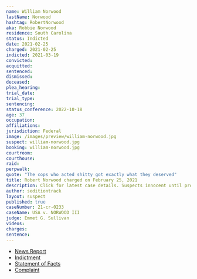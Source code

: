 ```yaml
---
name: William Norwood
lastName: Norwood
hashtag: RobertNorwood
aka: Robbie Norwood
residence: South Carolina
status: Indicted
date: 2021-02-25
charged: 2021-02-25
indicted: 2021-03-19
convicted:
acquitted:
sentenced:
dismissed:
deceased:
plea_hearing:
trial_date:
trial_type:
sentencing:
status_conference: 2022-10-18
age: 37
occupation:
affiliations:
jurisdiction: Federal
image: /images/preview/william-norwood.jpg
suspect: william-norwood.jpg
booking: william-norwood.jpg
courtroom:
courthouse:
raid:
perpwalk:
quote: "The cops who acted shitty got exactly what they deserved"
title: Robert Norwood charged on February 25, 2021
description: Click for latest case details. Suspects innocent until proven guilty.
author: seditiontrack
layout: suspect
published: true
caseNumber: 21-cr-0233
caseName: USA v. NORWOOD III
judge: Emmet G. Sullivan
videos:
charges:
sentence:
---
```

- [News Report](https://www.nbcnews.com/news/us-news/south-carolina-man-charged-capitol-riot-bragged-he-dressed-antifa-n1259298)
- [Indictment](https://www.justice.gov/usao-dc/case-multi-defendant/file/1378266/download)
- [Statement of Facts](https://www.justice.gov/usao-dc/case-multi-defendant/file/1379061/download)
- [Complaint](https://www.justice.gov/usao-dc/case-multi-defendant/file/1379066/download)
